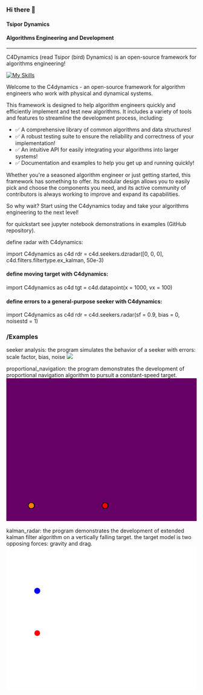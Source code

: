 ### Hi there 👋 
#### Tsipor Dynamics
#### Algorithms Engineering and Development
****

C4Dynamics (read Tsipor (bird) Dynamics) is an open-source framework for algorithms engineering! 

[![My Skills](https://skillicons.dev/icons?i=python)](https://skillicons.dev)

Welcome to the C4dynamics - an open-source framework for algorithm engineers who work with physical and dynamical systems. 

This framework is designed to help algorithm engineers quickly and efficiently implement and test new algorithms. 
It includes a variety of tools and features to streamline the development process, including:

* ✅ A comprehensive library of common algorithms and data structures!
* ✅ A robust testing suite to ensure the reliability and correctness of your implementation!
* ✅ An intuitive API for easily integrating your algorithms into larger systems!
* ✅ Documentation and examples to help you get up and running quickly!

Whether you're a seasoned algorithm engineer or just getting started, this framework has something to offer. Its modular design allows you to easily pick and choose the components you need, and its active community of contributors is always working to improve and expand its capabilities.

So why wait? Start using the C4dynamics today and take your algorithms engineering to the next level!

for quickstart see jupyter notebook demonstrations in examples (GitHub repository). 



define radar with C4dynamics: 

import C4dynamics as c4d
rdr = c4d.seekers.dzradar([0, 0, 0], c4d.filters.filtertype.ex_kalman, 50e-3)


#### define moving target with C4dynamics: 
import C4dynamics as c4d
tgt = c4d.datapoint(x = 1000, vx = 100)

#### define errors to a general-purpose seeker with C4dynamics: 
import C4dynamics as c4d
rdr = c4d.seekers.radar(sf = 0.9, bias = 0, noisestd = 1)




### /Examples

seeker analysis: the program simulates the behavior of a seeker with errors: scale factor, bias, noise
![](https://github.com/C4dynamics/examples/blob/main/error%20analysis.gif?360x290)


proportional_navigation: the program demonstrates the development of proportional navigation algorithm to pursuit a constant-speed target. 
![](https://github.com/C4dynamics/missile_guidance/blob/main/simple_pn.gif)


kalman_radar: the program demonstrates the development of extended kalman filter algorithm on a vertically falling target. the target model is two opposing forces: gravity and drag. 
![](https://github.com/C4dynamics/filters/blob/main/beta_estim.gif)














